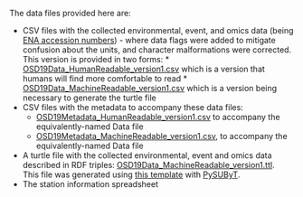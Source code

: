 The data files provided here are:
* CSV files with the collected environmental, event, and omics data (being [ENA accession numbers](https://www.ebi.ac.uk/ena/browser/home)) - where data flags were added to mitigate confusion about the units, and character malformations were corrected. This version is provided in two forms: 
      * [OSD19Data_HumanReadable_version1.csv](https://raw.githubusercontent.com/ocean-sampling-day/OSD2019/main/QualityControlledData/version1/OSD19Data_HumanReadable_version1.csv) which is a version that humans will find more comfortable to read
      * [OSD19Data_MachineReadable_version1.csv](https://raw.githubusercontent.com/ocean-sampling-day/OSD2019/main/QualityControlledData/version1/OSD19Data_MachineReadable_version1.csv) which is a version being necessary to generate the turtle file
* CSV files with the metadata to accompany these data files:
    * [OSD19Metadata_HumanReadable_version1.csv](https://raw.githubusercontent.com/ocean-sampling-day/OSD2019/main/QualityControlledData/version1/OSD19Metadata_HumanReadable_version1.csv) to accompany the equivalently-named Data file
    * [OSD19Metadata_MachineReadable_version1.csv](https://raw.githubusercontent.com/ocean-sampling-day/OSD2019/main/QualityControlledData/version1/OSD19Metadata_MachineReadable_version1.csv), to accompany the equivalently-named Data file
* A turtle file with the collected environmental, event and omics data described in RDF triples: [OSD19Data_MachineReadable_version1.ttl](https://raw.githubusercontent.com/ocean-sampling-day/OSD2019/main/QualityControlledData/version1/OSD19Data_MachineReadable_version1.ttl).  
This file was generated using [this template](https://raw.githubusercontent.com/ocean-sampling-day/OSD2019/main/QualityControlledData/version1/OSD19Data_MachineReadable_version1.ldt) with [PySUByT](https://github.com/vliz-be-opsci/pysubyt).
* The station information spreadsheet
